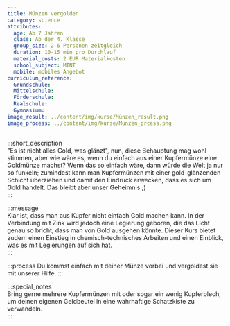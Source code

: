 ```yaml
---
title: Münzen vergolden
category: science
attributes:
  age: Ab 7 Jahren
  class: Ab der 4. Klasse
  group_size: 2-6 Personen zeitgleich
  duration: 10-15 min pro Durchlauf
  material_costs: 2 EUR Materialkosten
  school_subject: MINT
  mobile: mobiles Angebot
curriculum_reference:
  Grundschule:
  Mittelschule:
  Förderschule:    
  Realschule:
  Gymnasium:
image_result: ../content/img/kurse/Münzen_result.png
image_process: ../content/img/kurse/Münzen_prcess.png
---
```

:::short_description  
"Es ist nicht alles Gold, was glänzt", nun, diese Behauptung mag wohl stimmen, aber wie wäre es, wenn du einfach aus einer Kupfermünze eine Goldmünze machst? Wenn das so einfach wäre, dann würde die Welt ja nur so funkeln; zumindest kann man Kupfermünzen mit einer gold-glänzenden Schicht überziehen und damit den Eindruck erwecken, dass es sich um Gold handelt. Das bleibt aber unser Geheimnis ;)          
:::

:::message  
Klar ist, dass man aus Kupfer nicht einfach Gold machen kann. In der Verbindung mit Zink wird jedoch eine Legierung geboren, die das Licht genau so bricht, dass man von Gold ausgehen könnte. Dieser Kurs bietet zudem einen Einstieg in chemisch-technisches Arbeiten und einen Einblick, was es mit Legierungen auf sich hat.      
:::  

:::process
Du kommst einfach mit deiner Münze vorbei und vergoldest sie mit unserer Hilfe.
:::

:::special_notes  
Bring gerne mehrere Kupfermünzen mit oder sogar ein wenig Kupferblech, um deinen eigenen Geldbeutel in eine wahrhaftige Schatzkiste zu verwandeln.     
:::
